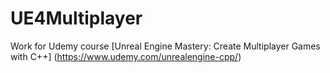 # UE4Multiplayer
Work for Udemy course 
[Unreal Engine Mastery: Create Multiplayer Games with C++]
(https://www.udemy.com/unrealengine-cpp/)
